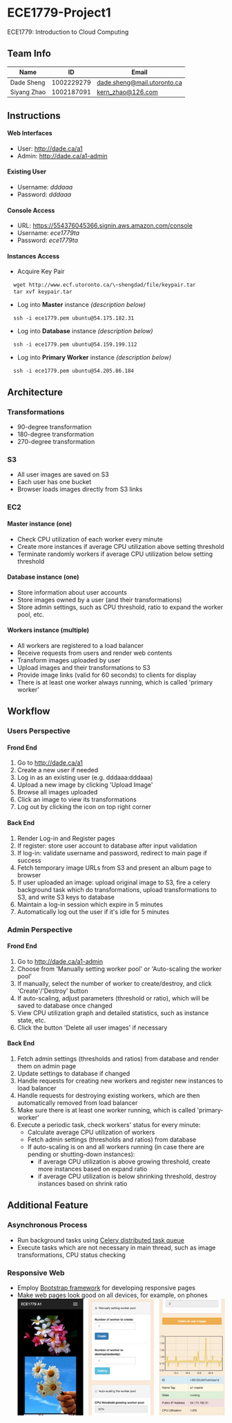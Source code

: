 # ECE1779-Project1
ECE1779: Introduction to Cloud Computing
## Team Info
Name | ID | Email
------------ | ------------- | -------------
Dade Sheng | 1002229279 | dade.sheng@mail.utoronto.ca
Siyang Zhao | 1002187091 | kern_zhao@126.com
## Instructions
#### Web Interfaces
- User: http://dade.ca/a1
- Admin: http://dade.ca/a1-admin
#### Existing User
- Username: _dddaaa_
- Password: _dddaaa_
#### Console Access
- URL: https://554376045366.signin.aws.amazon.com/console
- Username: _ece1779ta_
- Password: _ece1779ta_
#### Instances Access
- Acquire Key Pair
```
  wget http://www.ecf.utoronto.ca/\~shengdad/file/keypair.tar
  tar xvf keypair.tar
```
- Log into __Master__ instance _(description below)_
```
  ssh -i ece1779.pem ubuntu@54.175.182.31
```
- Log into __Database__ instance _(description below)_
```
  ssh -i ece1779.pem ubuntu@54.159.199.112
```
- Log into __Primary Worker__ instance _(description below)_
```
  ssh -i ece1779.pem ubuntu@54.205.86.184
```
## Architecture
### Transformations
* 90-degree transformation
* 180-degree transformation
* 270-degree transformation
### S3
- All user images are saved on S3
- Each user has one bucket
- Browser loads images directly from S3 links
### EC2
#### Master instance (one)
- Check CPU utilization of each worker every minute
- Create more instances if average CPU utilization above setting threshold
- Terminate randomly workers if average CPU utilization below setting threshold
#### Database instance (one)
- Store information about user accounts
- Store images owned by a user (and their transformations)
- Store admin settings, such as CPU threshold, ratio to expand the worker pool, etc.
#### Workers instance (multiple)
- All workers are registered to a load balancer
- Receive requests from users and render web contents
- Transform images uploaded by user
- Upload images and their transformations to S3
- Provide image links (valid for 60 seconds) to clients for display
- There is at least one worker always running, which is called 'primary worker'
## Workflow
### Users Perspective
#### Frond End
1. Go to http://dade.ca/a1
2. Create a new user if needed
3. Log in as an existing user (e.g. dddaaa:dddaaa)
4. Upload a new image by clicking 'Upload Image'
5. Browse all images uploaded
6. Click an image to view its transformations
7. Log out by clicking the icon on top right corner
#### Back End
1. Render Log-in and Register pages
2. If register: store user account to database after input validation
3. If log-in: validate username and password, redirect to main page if success
4. Fetch temporary image URLs from S3 and present an album page to browser
5. If user uploaded an image: upload original image to S3, fire a celery background task which do transformations, upload transformations to S3, and write S3 keys to database
6. Maintain a log-in session which expire in 5 minutes
7. Automatically log out the user if it's idle for 5 minutes
### Admin Perspective
#### Frond End
1. Go to http://dade.ca/a1-admin
2. Choose from 'Manually setting worker pool' or 'Auto-scaling the worker pool'
3. If manually, select the number of worker to create/destroy, and click 'Create'/'Destroy' button
4. If auto-scaling, adjust parameters (threshold or ratio), which will be saved to database once changed
5. View CPU utilization graph and detailed statistics, such as instance state, etc.
6. Click the button 'Delete all user images' if necessary
#### Back End
1. Fetch admin settings (thresholds and ratios) from database and render them on admin page
2. Update settings to database if changed
3. Handle requests for creating new workers and register new instances to load balancer
4. Handle requests for destroying existing workers, which are then automatically removed from load balancer
5. Make sure there is at least one worker running, which is called 'primary-worker'
6. Execute a periodic task, check workers' status for every minute:
   * Calculate average CPU utilization of workers
   * Fetch admin settings (thresholds and ratios) from database
   * If auto-scaling is on and all workers running (in case there are pending or shutting-down instances):
      * if average CPU utilization is above growing threshold, create more instances based on expand ratio
      * if average CPU utilization is below shrinking threshold, destroy instances based on shrink ratio
## Additional Feature
### Asynchronous Process
- Run background tasks using [Celery distributed task queue](http://www.celeryproject.org)
- Execute tasks which are not necessary in main thread, such as image transformations, CPU status checking
### Responsive Web
- Employ [Bootstrap framework](http://getbootstrap.com) for developing responsive pages
- Make web pages look good on all devices, for example, on phones
![Alt text](/document/responsive.jpg?raw=true "Optional Title")
